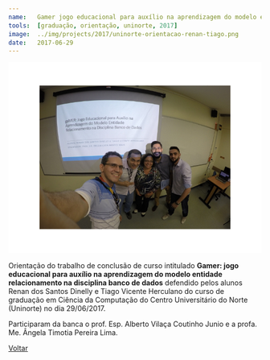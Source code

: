 ```yaml
---
name:  	Gamer jogo educacional para auxílio na aprendizagem do modelo entidade relacionamento na disciplina banco de dados
tools: 	[graduação, orientação, uninorte, 2017]
image: 	../img/projects/2017/uninorte-orientacao-renan-tiago.png
date: 	2017-06-29
---
```


![](../img/projects/2017/uninorte-orientacao-renan-tiago.png)

Orientação do trabalho de conclusão de curso intitulado **Gamer: jogo educacional para auxílio na aprendizagem do modelo entidade relacionamento na disciplina banco de dados** defendido pelos alunos Renan dos Santos Dinelly e Tiago Vicente Herculano do curso de graduação em Ciência da Computação do Centro Universitário do Norte (Uninorte) no dia 29/06/2017. 

Participaram da banca o prof. Esp. Alberto Vilaça Coutinho Junio e a profa. Me. Ângela Timotia Pereira Lima. 

<p class="text-center">
	<a class="btn btn-outline-primary mt-1" href="{{ site.baseurl }}/projects/">Voltar</a>
</p>
